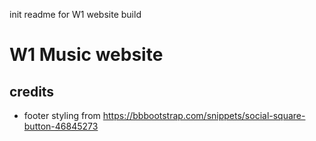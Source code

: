 init readme for W1 website build

# W1 Music website

## credits
* footer styling from https://bbbootstrap.com/snippets/social-square-button-46845273
